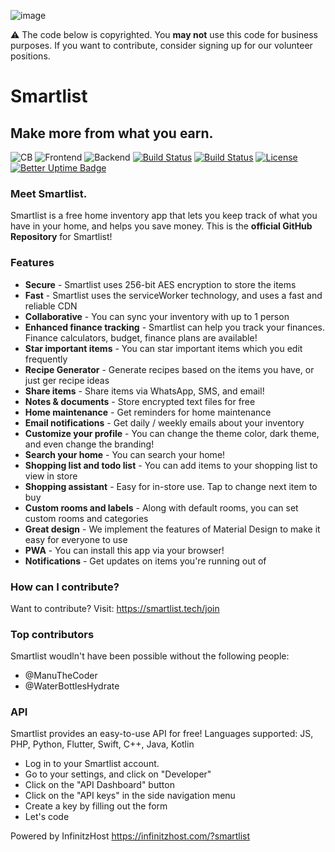 ![image](https://user-images.githubusercontent.com/77016441/167351533-71eca8e2-e532-466a-b933-18c96757fb43.png)

⚠️ The code below is copyrighted. You **may not** use this code for business purposes. If you want to contribute, consider signing up for our volunteer positions.

# Smartlist

## Make more from what you earn.

![CB](https://img.shields.io/badge/Contributors-20-yellow?style=flat)
![Frontend](https://img.shields.io/static/v1?label=Frontend&message=HTML,%20CSS,%20JS&color=%3CCOLOR%3E&style=flat)
![Backend](https://img.shields.io/static/v1?label=Backend&message=PHP,%20SQL&color=red&style=flat)
[![Build Status](https://img.shields.io/github/forks/Smartlist-app/Smartlist.svg?style=flat)](https://github.com/ManuTheCoder/Smartlist-desktop)
[![Build Status](https://img.shields.io/github/stars/Smartlist-app/Smartlist.svg?style=flat)](https://github.com/ManuTheCoder/Smartlist-desktop)
[![License](https://img.shields.io/github/license/Smartlist-app/Smartlist.svg?style=flat)](https://github.com/ManuTheCoder/Smartlist-desktop)
[![Better Uptime Badge](https://betteruptime.com/status-badges/v1/monitor/77o4.svg)](https://betteruptime.com/?utm_source=status_badge)

### Meet Smartlist.

Smartlist is a free home inventory app that lets you keep track of what you have in your home, and helps you save money.
This is the **official GitHub Repository** for Smartlist!

### Features

- **Secure** - Smartlist uses 256-bit AES encryption to store the items
- **Fast** - Smartlist uses the serviceWorker technology, and uses a fast and reliable CDN
- **Collaborative** - You can sync your inventory with up to 1 person
- **Enhanced finance tracking** - Smartlist can help you track your finances. Finance calculators, budget, finance plans are available!
- **Star important items** - You can star important items which you edit frequently
- **Recipe Generator** - Generate recipes based on the items you have, or just ger recipe ideas
- **Share items** - Share items via WhatsApp, SMS, and email!
- **Notes & documents** - Store encrypted text files for free
- **Home maintenance** - Get reminders for home maintenance
- **Email notifications** - Get daily / weekly emails about your inventory
- **Customize your profile** - You can change the theme color, dark theme, and even change the branding!
- **Search your home** - You can search your home!
- **Shopping list and todo list** - You can add items to your shopping list to view in store
- **Shopping assistant** - Easy for in-store use. Tap to change next item to buy
- **Custom rooms and labels** - Along with default rooms, you can set custom rooms and categories
- **Great design** - We implement the features of Material Design to make it easy for everyone to use
- **PWA** - You can install this app via your browser!
- **Notifications** - Get updates on items you're running out of

### How can I contribute?

Want to contribute?
Visit: https://smartlist.tech/join

### Top contributors

Smartlist woudln't have been possible without the following people:

- @ManuTheCoder
- @WaterBottlesHydrate

### API

Smartlist provides an easy-to-use API for free!
Languages supported: JS, PHP, Python, Flutter, Swift, C++, Java, Kotlin

- Log in to your Smartlist account.
- Go to your settings, and click on "Developer"
- Click on the "API Dashboard" button
- Click on the "API keys" in the side navigation menu
- Create a key by filling out the form
- Let's code

Powered by InfinitzHost
https://infinitzhost.com/?smartlist
